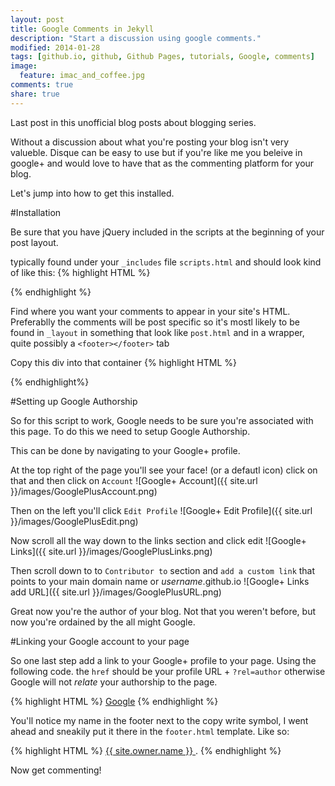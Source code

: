 ```yaml
---
layout: post
title: Google Comments in Jekyll
description: "Start a discussion using google comments."
modified: 2014-01-28
tags: [github.io, github, Github Pages, tutorials, Google, comments]
image:
  feature: imac_and_coffee.jpg
comments: true
share: true
---
```

Last post in this unofficial blog posts about blogging series. 

Without a discussion about what you're posting your blog isn't very valueble. Disque can be easy to use but if you're like me you beleive in google+ and would love to have that as the commenting platform for your blog.

Let's jump into how to get this installed.

#Installation

Be sure that you have jQuery included in the scripts at the beginning of your post layout. 

typically found under your `_includes` file `scripts.html` and should look kind of like this:
{% highlight HTML %}
<script src="//ajax.googleapis.com/ajax/libs/jquery/1.9.1/jquery.min.js"></script>
{% endhighlight %}

Find where you want your comments to appear in your site's HTML. Preferablly the comments will be post specific so it's mostl likely to be found in `_layout` in something that look like `post.html` and in a wrapper, quite possibly a `<footer></footer>` tab

Copy this div into that container
{% highlight HTML %}
<div id="commentscounter"></div>
  <script>
  gapi.commentcount.render('commentscounter', {
      href: window.location
  });
</script>
{% endhighlight%}

#Setting up Google Authorship

So for this script to work, Google needs to be sure you're associated with this page. To do this we need to setup Google Authorship.

This can be done by navigating to your Google+ profile.

At the top right of the page you'll see your face! (or a defautl icon) click on that and then click on `Account`
![Google+ Account]({{ site.url }}/images/GooglePlusAccount.png)

Then on the left you'll click `Edit Profile`
![Google+ Edit Profile]({{ site.url }}/images/GooglePlusEdit.png)

Now scroll all the way down to the links section and click edit
![Google+ Links]({{ site.url }}/images/GooglePlusLinks.png)

Then scroll down to to `Contributor to` section and `add a custom link` that points to your main domain name or _username_.github.io
![Google+ Links add URL]({{ site.url }}/images/GooglePlusURL.png)

Great now you're the author of your blog. Not that you weren't before, but now you're ordained by the all might Google.

#Linking your Google account to your page

So one last step add a link to your Google+ profile to your page. Using the following code. the `href` should be your profile URL + `?rel=author` otherwise Google will not _relate_ your authorship to the page.

{% highlight HTML %}
<a href="https://plus.google.com/+YourProfileName?
   rel=author">Google</a>
{% endhighlight %}

You'll notice my name in the footer next to the copy write symbol, I went ahead and sneakily put it there in the `footer.html` template. Like so:

{% highlight HTML %}
  <a href="https://plus.google.com/+KwynMeagher?rel=author"> {{ site.owner.name }} </a>.
{% endhighlight %}

Now get commenting!










